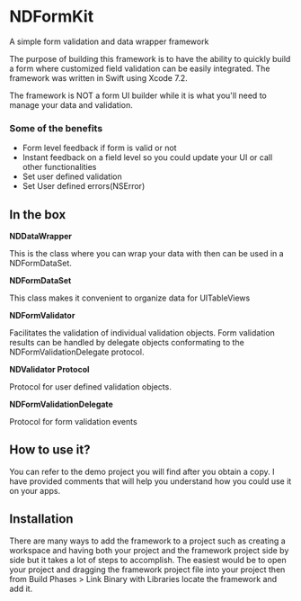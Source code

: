# NDFormKit
A simple form validation and data wrapper framework

The purpose of building this framework is to have the ability to quickly build a form where customized field validation can be easily integrated. The framework was written in Swift using Xcode 7.2. 

The framework is NOT a form UI builder while it is what you'll need to manage your data and validation.

### Some of the benefits
- Form level feedback if form is valid or not
- Instant feedback on a field level so you could update your UI or call other functionalities
- Set user defined validation
- Set User defined errors(NSError)

## In the box
**NDDataWrapper**

This is the class where you can wrap your data with then can be used in a NDFormDataSet.

**NDFormDataSet**

This class makes it convenient to organize data for UITableViews

**NDFormValidator**

Facilitates the validation of individual validation objects. Form validation results can be handled by delegate objects conformating to the NDFormValidationDelegate protocol.

**NDValidator Protocol**

Protocol for user defined validation objects.

**NDFormValidationDelegate**

Protocol for form validation events

## How to use it?

You can refer to the demo project you will find after you obtain a copy. I have provided comments that will help you understand how you could use it on your apps.

## Installation

There are many ways to add the framework to a project such as creating a workspace and having both your project and the framework project side by side but it takes a lot of steps to accomplish. The easiest would be to open your project and dragging the framework project file into your project then from Build Phases > Link Binary with Libraries locate the framework and add it.
